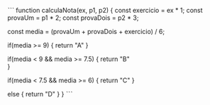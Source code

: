 ˋˋˋ function calculaNota(ex, p1, p2) { const exercicio = ex * 1; const provaUm = p1 * 2; const provaDois = p2 * 3;

const media = (provaUm + provaDois + exercicio) / 6;
 
if(media >= 9) {
return "A"
}

if(media < 9 && media >= 7.5) {
    return "B"    
}

if(media < 7.5 && media >= 6) {
    return "C"
}

else {
    return "D"
}
} ˋˋˋ